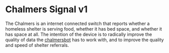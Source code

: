 # Chalmers Signal v1
The Chalmers is an internet connected switch that reports whether a homeless shelter is serving food, whether it has bed space, and whether it has space at all. The intention of the device is to radically improve the quality of data the [chalmersbot](https://chalmersbot.app) has to work with, and to improve the quality and speed of shelter referrals. 
